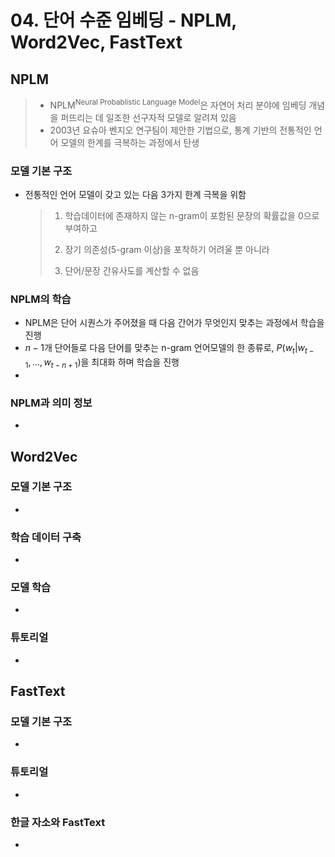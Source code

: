 # 04. 단어 수준 임베딩 - NPLM, Word2Vec, FastText

## NPLM

> - NPLM<sup>Neural Probablistic Language Model</sup>은 자연어 처리 분야에 임베딩 개념을 퍼뜨리는 데 일조한 선구자적 모델로 알려져 있음
> - 2003년 요슈아 벤지오  연구팀이 제안한 기법으로, 통계 기반의 전통적인 언어 모델의 한계를 극복하는 과정에서 탄생

### 모델 기본 구조

- 전통적인 언어 모델이 갖고 있는 다음 3가지 한계 극복을 위함

  > 1) 학습데이터에 존재하지 않는 n-gram이 포함된 문장의 확률값을 0으로 부여하고
  >
  > 2) 장기 의존성(5-gram 이상)을 포착하기 어려울 뿐 아니라
  >
  > 3) 단어/문장 간유사도를 계산할 수 없음

### NPLM의 학습

-  NPLM은 단어 시퀀스가 주어졌을 때 다음 간어가 무엇인지 맞추는 과정에서 학습을 진행
-  $n-1$개 단어들로 다음 단어를 맞추는 n-gram 언어모델의 한 종류로, $P(w_t|w_{t-1},...,w_{t-n+1})$을 최대화 하며 학습을 진행
-  

### NPLM과 의미 정보

-  

## Word2Vec

### 모델 기본 구조

-  

### 학습 데이터 구축

-  

### 모델 학습

-  

### 튜토리얼

-  

## FastText

### 모델 기본 구조

-  

### 튜토리얼

-  

### 한글 자소와 FastText

-  
